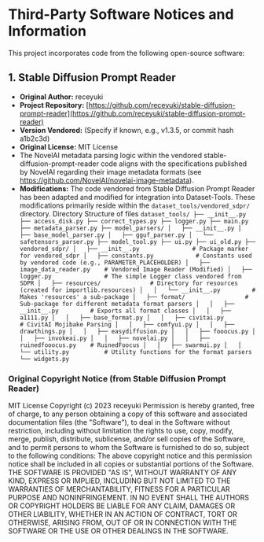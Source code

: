 # Third-Party Software Notices and Information

This project incorporates code from the following open-source software:

## 1. Stable Diffusion Prompt Reader

* **Original Author:** receyuki
* **Project Repository:** [https://github.com/receyuki/stable-diffusion-prompt-reader](https://github.com/receyuki/stable-diffusion-prompt-reader)
* **Version Vendored:** (Specify if known, e.g., v1.3.5, or commit hash a1b2c3d)
* **Original License:** MIT License
* The NovelAI metadata parsing logic within the vendored stable-diffusion-prompt-reader code aligns with the specifications published by NovelAI regarding their image metadata formats (see https://github.com/NovelAI/novelai-image-metadata).
* **Modifications:** The code vendored from Stable Diffusion Prompt Reader has been adapted and modified for integration into Dataset-Tools. These modifications primarily reside within the `dataset_tools/vendored_sdpr/` directory.
Directory Structure of files
`dataset_tools/
├── __init__.py
├── access_disk.py
├── correct_types.py
├── logger.py
├── main.py
├── metadata_parser.py
├── model_parsers/
│   ├── __init__.py
│   ├── base_model_parser.py
│   ├── gguf_parser.py
│   └── safetensors_parser.py
├── model_tool.py
├── ui.py
├── ui_old.py
├── vendored_sdpr/
│   ├── __init__.py               # Package marker for vendored_sdpr
│   ├── constants.py            # Constants used by vendored code (e.g., PARAMETER_PLACEHOLDER)
│   ├── image_data_reader.py    # Vendored Image Reader (Modified)
│   ├── logger.py               # The simple Logger class vendored from SDPR
│   ├── resources/              # Directory for resources (created for importlib.resources)
│   │   └── __init__.py         # Makes 'resources' a sub-package
│   ├── format/                 # Sub-package for different metadata format parsers
│   │   ├── __init__.py         # Exports all format classes
│   │   ├── a1111.py
│   │   ├── base_format.py
│   │   ├── civitai.py          # CivitAI Mojibake Parsing
│   │   ├── comfyui.py
│   │   ├── drawthings.py
│   │   ├── easydiffusion.py
│   │   ├── fooocus.py
│   │   ├── invokeai.py
│   │   ├── novelai.py
│   │   ├── ruinedfooocus.py    # RuinedFoocus
│   │   ├── swarmui.py
│   │   └── utility.py          # Utility functions for the format parsers
└── widgets.py`

### Original Copyright Notice (from Stable Diffusion Prompt Reader)

MIT License
Copyright (c) 2023 receyuki
Permission is hereby granted, free of charge, to any person obtaining a copy
of this software and associated documentation files (the "Software"), to deal
in the Software without restriction, including without limitation the rights
to use, copy, modify, merge, publish, distribute, sublicense, and/or sell
copies of the Software, and to permit persons to whom the Software is
furnished to do so, subject to the following conditions:
The above copyright notice and this permission notice shall be included in all
copies or substantial portions of the Software.
THE SOFTWARE IS PROVIDED "AS IS", WITHOUT WARRANTY OF ANY KIND, EXPRESS OR
IMPLIED, INCLUDING BUT NOT LIMITED TO THE WARRANTIES OF MERCHANTABILITY,
FITNESS FOR A PARTICULAR PURPOSE AND NONINFRINGEMENT. IN NO EVENT SHALL THE
AUTHORS OR COPYRIGHT HOLDERS BE LIABLE FOR ANY CLAIM, DAMAGES OR OTHER
LIABILITY, WHETHER IN AN ACTION OF CONTRACT, TORT OR OTHERWISE, ARISING FROM,
OUT OF OR IN CONNECTION WITH THE SOFTWARE OR THE USE OR OTHER DEALINGS IN THE
SOFTWARE.
